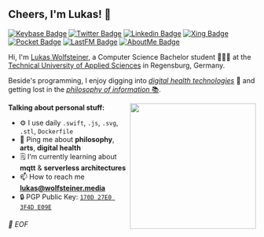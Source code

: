 ## Cheers, I'm Lukas! 👋  

[![Keybase Badge](https://img.shields.io/badge/Keybase-33A0FF?style=flat-square&logo=keybase&logoColor=white&link=https://keybase.io/dotwee/)](https://keybase.io/dotwee/) [![Twitter Badge](https://img.shields.io/badge/Twitter-1da1f2?style=flat-square&logo=Twitter&logoColor=white&link=https://twitter.com/dnkncht/)](https://twitter.com/dnkncht/) [![Linkedin Badge](https://img.shields.io/badge/LinkedIn-2867b2?style=flat-square&logo=Linkedin&logoColor=white&link=https://www.linkedin.com/in/lukas-wolfsteiner/)](https://www.linkedin.com/in/lukas-wolfsteiner/) [![Xing Badge](https://img.shields.io/badge/Xing-006567?style=flat-square&logo=xing&logoColor=white&link=https://www.xing.com/profile/Lukas_Wolfsteiner2/)](https://www.xing.com/profile/Lukas_Wolfsteiner2/) [![Pocket Badge](https://img.shields.io/badge/Pocket-EF3F56?style=flat-square&logo=pocket&logoColor=white&link=https://getpocket.com/@dnkncht/)](https://getpocket.com/@dnkncht/) [![LastFM Badge](https://img.shields.io/badge/Last.fm-D51007?style=flat-square&logo=last.fm&logoColor=white&link=https://last.fm/user/Twnksinr/)](https://last.fm/user/Twnksinr/) [![AboutMe Badge](https://img.shields.io/badge/About.me-00A98F?style=flat-square&logo=aboutdotme&logoColor=white&link=https://about.me/lukas.wolfsteiner)](https://about.me/lukas.wolfsteiner/)  

Hi, I'm [Lukas Wolfsteiner](https://lukas.wolfsteiner.media/), a Computer Science Bachelor student 👨🏻‍🎓 at the [Technical University of Applied Sciences](https://www.oth-regensburg.de/) in Regensburg, Germany.  

Beside's programming, I enjoy digging into [_digital health technologies_](https://www.fda.gov/medical-devices/digital-health-center-excellence/what-digital-health) 🧬 and getting lost in the [_philosophy of information_ 📚](https://en.wikipedia.org/wiki/Philosophy_of_information).  

<img align="right" width="256" src="https://i.redd.it/42gyr1spwoq31.jpg" />
<img align="right" width="0" height="0" referrerpolicy="no-referrer-when-downgrade" src="https://matm.dotwee.de/matomo.php?idsite=11&amp;rec=1&amp;action_name=GitHub+Profile" alt="" />

**Talking about personal stuff:**

- ⚙️ I use daily `.swift`, `.js`, `.svg`, `.stl`, `Dockerfile`
- 💬 Ping me about **philosophy**, **arts**, **digital health**
- 🗒 I’m currently learning about **mqtt** & **serverless architectures**
- 📫 How to reach me **lukas@wolfsteiner.media**
- 🔒 PGP Public Key: [`170D 27E0 3F4D E09E`](https://keybase.io/dotwee/pgp_keys.asc)

###### 💾 EOF
